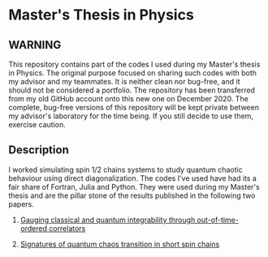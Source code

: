 # Master's Thesis in Physics

## WARNING
This repository contains part of the codes I used during my Master's thesis in Physics. The original purpose focused on sharing such codes with both my advisor and my teammates. It is neither clean nor bug-free, and it should not be considered a portfolio. The repository has been transferred from my old GitHub account onto this new one on December 2020. The complete, bug-free versions of this repository will be kept private between my advisor's laboratory for the time being. If you still decide to use them, exercise caution. 

## Description
I worked simulating spin 1/2 chains systems to study quantum chaotic behaviour using direct diagonalization. The codes I've used have had its a fair share of Fortran, Julia and Python. They were used during my Master's thesis and are the pillar stone of the results published in the following two papers. 

1) <a href="https://journals.aps.org/pre/abstract/10.1103/PhysRevE.100.042201">Gauging classical and quantum integrability through out-of-time-ordered correlators </a>

2) <a href="https://iopscience.iop.org/article/10.1209/0295-5075/130/60001">Signatures of quantum chaos transition in short spin chains
</a>
